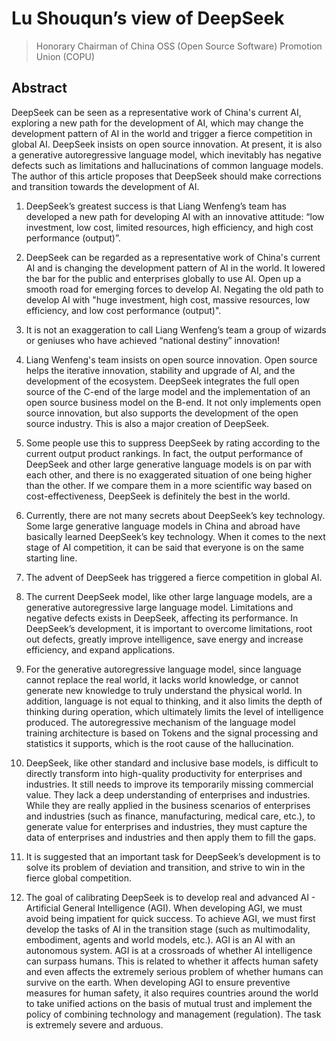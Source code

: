 # Lu Shouqun’s view of DeepSeek 

> Honorary Chairman of China OSS (Open Source Software) Promotion Union (COPU)

## Abstract

DeepSeek can be seen as a representative work of China's current AI, exploring a new path for the development of AI, which may change the development pattern of AI in the world and trigger a fierce competition in global AI. DeepSeek insists on open source innovation. At present, it is also a generative autoregressive language model, which inevitably has negative defects such as limitations and hallucinations of common language models. The author of this article proposes that DeepSeek should make corrections and transition towards the development of AI.

1.    DeepSeek’s greatest success is that Liang Wenfeng’s team has developed a new path for developing AI with an innovative attitude: “low investment, low cost, limited resources, high efficiency, and high cost performance (output)”.

2.    DeepSeek can be regarded as a representative work of China's current AI and is changing the development pattern of AI in the world. It lowered the bar for the public and enterprises globally to use AI. Open up a smooth road for emerging forces to develop AI. Negating the old path to develop AI with "huge investment, high cost, massive resources, low efficiency, and low cost performance (output)".

3.    It is not an exaggeration to call Liang Wenfeng’s team a group of wizards or geniuses who have achieved “national destiny” innovation!

4.   Liang Wenfeng's team insists on open source innovation. Open source helps the iterative innovation, stability and upgrade of AI, and the development of the ecosystem. DeepSeek integrates the full open source of the C-end of the large model and the implementation of an open source business model on the B-end. It not only implements open source innovation, but also supports the development of the open source industry. This is also a major creation of DeepSeek.

5.    Some people use this to suppress DeepSeek by rating according to the current output product rankings. In fact, the output performance of DeepSeek and other large generative language models is on par with each other, and there is no exaggerated situation of one being higher than the other. If we compare them in a more scientific way based on cost-effectiveness, DeepSeek is definitely the best in the world.

6.    Currently, there are not many secrets about DeepSeek’s key technology. Some large generative language models in China and abroad have basically learned DeepSeek’s key technology. When it comes to the next stage of AI competition, it can be said that everyone is on the same starting line.

7.    The advent of DeepSeek has triggered a fierce competition in global AI.

8.    The current DeepSeek model, like other large language models, are a generative autoregressive large language model. Limitations and negative defects exists in DeepSeek, affecting its performance. In DeepSeek’s development, it is important to overcome limitations, root out defects, greatly improve intelligence, save energy and increase efficiency, and expand applications.

9.    For the generative autoregressive language model, since language cannot replace the real world, it lacks world knowledge, or cannot generate new knowledge to truly understand the physical world. In addition, language is not equal to thinking, and it also limits the depth of thinking during operation, which ultimately limits the level of intelligence produced. The autoregressive mechanism of the language model training architecture is based on Tokens and the signal processing and statistics it supports, which is the root cause of the hallucination.

10.    DeepSeek, like other standard and inclusive base models, is difficult to directly transform into high-quality productivity for enterprises and industries. It still needs to improve its temporarily missing commercial value. They lack a deep understanding of enterprises and industries. While they are really applied in the business scenarios of enterprises and industries (such as finance, manufacturing, medical care, etc.), to generate value for enterprises and industries, they must capture the data of enterprises and industries and then apply them to fill the gaps.

11.    It is suggested that an important task for DeepSeek’s development is to solve its problem of deviation and transition, and strive to win in the fierce global competition.

12.    The goal of calibrating DeepSeek is to develop real and advanced AI - Artificial General Intelligence (AGI). When developing AGI, we must avoid being impatient for quick success. To achieve AGI, we must first develop the tasks of AI in the transition stage (such as multimodality, embodiment, agents and world models, etc.). AGI is an AI with an autonomous system. AGI is at a crossroads of whether AI intelligence can surpass humans. This is related to whether it affects human safety and even affects the extremely serious problem of whether humans can survive on the earth. When developing AGI to ensure preventive measures for human safety, it also requires countries around the world to take unified actions on the basis of mutual trust and implement the policy of combining technology and management (regulation). The task is extremely severe and arduous.
 
